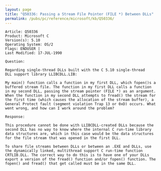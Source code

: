 ```yaml
---
layout: page
title: "Q50336: Passing a Stream File Pointer (FILE *) Between DLLs"
permalink: /pubs/pc/reference/microsoft/kb/Q50336/
---
```


	Article: Q50336
	Product: Microsoft C
	Version(s): 5.10
	Operating System: OS/2
	Flags: ENDUSER |
	Last Modified: 17-JUL-1990
	
	Question:
	
	Regarding single-thread DLLs built with the C 5.10 single-thread
	DLL support library LLIBCDLL.LIB:
	
	My main() function calls a function in my first DLL, which fopen()s a
	buffered stream file. The function in my first DLL calls a function
	in my second DLL, passing the stream pointer (FILE *) as an argument.
	When the function in my second DLL attempts to fread() the stream for
	the first time (which causes the allocation of the stream buffer), a
	General Protect fault (segment violation Trap 13 or 0xD) occurs. What
	went wrong, and how can I work around the problem?
	
	Response:
	
	This procedure cannot be done with LLIBCDLL-created DLLs because the
	second DLL has no way to know where the internal C run-time library
	data structures are, which in this case would be the data structures
	for the file stream that was opened in the first DLL.
	
	To share file streams between DLLs or between an .EXE and DLLs, use
	the dynamically linked, multithread support C run-time function
	CRTLIB.DLL. The correct way to do this is to have one of your DLLs
	export a version of the fread() function and/or fopen() function. The
	fopen() and fread() that get called must be in the same DLL.
